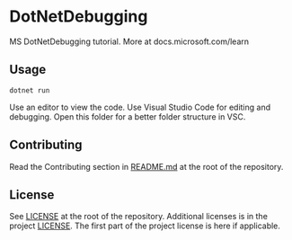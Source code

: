 # DotNetDebugging

MS DotNetDebugging tutorial. More at docs.microsoft.com/learn

## Usage

```dotnetcli
dotnet run
```

Use an editor to view the code. Use Visual Studio Code for editing and debugging. Open this folder for a better folder structure in VSC.

## Contributing

Read the Contributing section in [README.md](../../README.md) at the root of the repository.
## License

See [LICENSE](../../LICENSE) at the root of the repository. Additional licenses is in the project [LICENSE](./LICENSE).
The first part of the project license is here if applicable.

